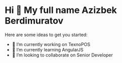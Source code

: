 <h1>Hi 👋 My full name Azizbek Berdimuratov</h1>


Here are some ideas to get you started:

- 🔭 I’m currently working on TexnoPOS
- 🌱 I’m currently learning  AngularJS
- 👯 I’m looking to collaborate on Senior Developer

